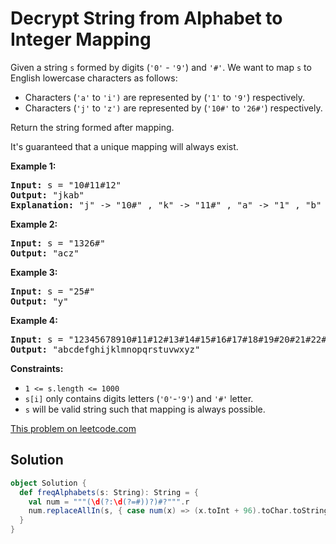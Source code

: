 # Decrypt String from Alphabet to Integer Mapping

Given a string `s` formed by digits (`'0'` - `'9'`) and `'#'`. We want to map
`s` to English lowercase characters as follows:

* Characters (`'a'` to `'i')` are represented by (`'1'` to `'9'`) respectively.
* Characters (`'j'` to `'z')` are represented by (`'10#'` to `'26#'`) respectively.

Return the string formed after mapping.

It's guaranteed that a unique mapping will always exist.

**Example 1:**

<pre>
<strong>Input:</strong> s = "10#11#12"
<strong>Output:</strong> "jkab"
<strong>Explanation:</strong> "j" -> "10#" , "k" -> "11#" , "a" -> "1" , "b" -> "2".
</pre>

**Example 2:**

<pre>
<strong>Input:</strong> s = "1326#"
<strong>Output:</strong> "acz"
</pre>

**Example 3:**

<pre>
<strong>Input:</strong> s = "25#"
<strong>Output:</strong> "y"
</pre>

**Example 4:**

<pre>
<strong>Input:</strong> s = "12345678910#11#12#13#14#15#16#17#18#19#20#21#22#23#24#25#26#"
<strong>Output:</strong> "abcdefghijklmnopqrstuvwxyz"
</pre>

**Constraints:**

* `1 <= s.length <= 1000`
* `s[i]` only contains digits letters (`'0'`-`'9'`) and `'#'` letter.
* `s` will be valid string such that mapping is always possible.

[This problem on leetcode.com](https://leetcode.com/problems/decrypt-string-from-alphabet-to-integer-mapping/)

## Solution

```scala
object Solution {
  def freqAlphabets(s: String): String = {
    val num = """(\d(?:\d(?=#))?)#?""".r
    num.replaceAllIn(s, { case num(x) => (x.toInt + 96).toChar.toString })
  }
}
```
